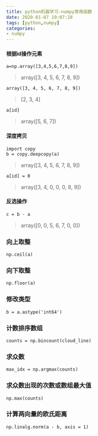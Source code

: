 ```yaml
---
title: python机器学习-numpy常用函数
date: 2020-01-07 19:07:28
tags: [python,numpy]
categories: 
- numpy
---
```

#### 根据id操作元素

```
a=np.array([3,4,5,6,7,8,9])
```

> array([3, 4, 5, 6, 7, 8, 9])
```
array([3, 4, 5, 6, 7, 8, 9])
```
> [2, 3, 4]

```
a[id]
```

> array([5, 6, 7])
#### 深度拷贝

```
import copy
b = copy.deepcopy(a)
```

> array([3, 4, 5, 6, 7, 8, 9])
```
a[id] = 0
```
> array([3, 4, 0, 0, 0, 8, 9])

#### 反选操作

```
c = b - a
```

> array([0, 0, 5, 6, 7, 0, 0])
### 向上取整

```
np.ceil(a)
```
### 向下取整

```
np.floor(a)
```

### 修改类型

```
b = a.astype('int64')
```
### 计数排序数组

```
counts = np.bincount(cloud_line)
```
### 求众数

```
max_idx = np.argmax(counts)
```
### 求众数出现的次数或数组最大值

```
np.max(counts)
```
### 计算两向量的欧氏距离

```
np.linalg.norm(a - b, axis = 1)
```

